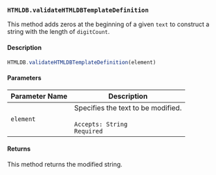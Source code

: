 ### `HTMLDB.validateHTMLDBTemplateDefinition`

This method adds zeros at the beginning of a given `text` to construct a string with the length of `digitCount`.

#### Description

```javascript
HTMLDB.validateHTMLDBTemplateDefinition(element)
```

#### Parameters

| Parameter Name             | Description                               |
| -------------------------- | ----------------------------------------- |
| `element` | Specifies the text to be modified.<br><br>`Accepts: String`<br>`Required` |

#### Returns

This method returns the modified string.